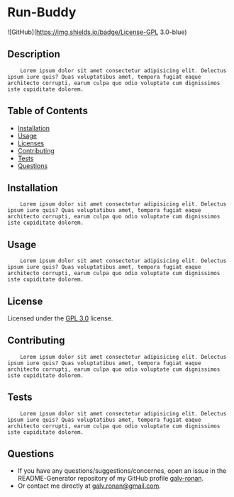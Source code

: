 # Run-Buddy

![GitHub](https://img.shields.io/badge/License-GPL 3.0-blue)

## Description

        Lorem ipsum dolor sit amet consectetur adipisicing elit. Delectus ipsum iure quis? Quas voluptatibus amet, tempora fugiat eaque architecto corrupti, earum culpa quo odio voluptate cum dignissimos iste cupiditate dolorem.

## Table of Contents

* [Installation](#installation)
* [Usage](#usage)
* [Licenses](#license)
* [Contributing](#contributing)
* [Tests](#tests)
* [Questions](#questions)

## Installation

        Lorem ipsum dolor sit amet consectetur adipisicing elit. Delectus ipsum iure quis? Quas voluptatibus amet, tempora fugiat eaque architecto corrupti, earum culpa quo odio voluptate cum dignissimos iste cupiditate dolorem.

## Usage

        Lorem ipsum dolor sit amet consectetur adipisicing elit. Delectus ipsum iure quis? Quas voluptatibus amet, tempora fugiat eaque architecto corrupti, earum culpa quo odio voluptate cum dignissimos iste cupiditate dolorem.

## License

Licensed under the [GPL 3.0](./license.txt) license.

## Contributing

        Lorem ipsum dolor sit amet consectetur adipisicing elit. Delectus ipsum iure quis? Quas voluptatibus amet, tempora fugiat eaque architecto corrupti, earum culpa quo odio voluptate cum dignissimos iste cupiditate dolorem.

## Tests

        Lorem ipsum dolor sit amet consectetur adipisicing elit. Delectus ipsum iure quis? Quas voluptatibus amet, tempora fugiat eaque architecto corrupti, earum culpa quo odio voluptate cum dignissimos iste cupiditate dolorem.

## Questions

* If you have any questions/suggestions/concernes, open an issue in the README-Generator repository of my GitHub profile [galv-ronan](https://github.com/galv-ronan).
* Or contact me directly at galv.ronan@gmail.com.
